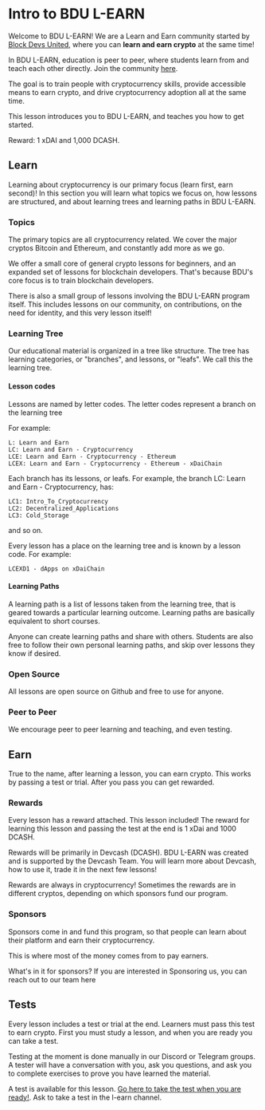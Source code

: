 # Intro to BDU L-EARN

Welcome to BDU L-EARN! We are a Learn and Earn community started by [Block Devs United](https://bdu.dev), where you can **learn and earn crypto** at the same time!

In BDU L-EARN, education is peer to peer, where students learn from and teach each other directly. Join the community [here](https://t.me/bdu_learn).

The goal is to train people with cryptocurrency skills, provide accessible means to earn crypto, and drive cryptocurrency adoption all at the same time.

This lesson introduces you to BDU L-EARN, and teaches you how to get started.

Reward: 1 xDAI and 1,000 DCASH.

## Learn

Learning about cryptocurrency is our primary focus (learn first, earn second)! In this section you will learn what topics we focus on, how lessons are structured, and about learning trees and learning paths in BDU L-EARN.

### Topics

The primary topics are all cryptocurrency related. We cover the major cryptos Bitcoin and Ethereum, and constantly add more as we go.

We offer a small core of general crypto lessons for beginners, and an expanded set of lessons for blockchain developers. That's because BDU's core focus is to train blockchain developers.

There is also a small group of lessons involving the BDU L-EARN program itself. This includes lessons on our community, on contributions, on the need for identity, and this very lesson itself!

### Learning Tree

Our educational material is organized in a tree like structure. The tree has learning categories, or "branches", and lessons, or "leafs". We call this the learning tree.

#### Lesson codes
Lessons are named by letter codes. The letter codes represent a branch on the learning tree

For example:
```
L: Learn and Earn
LC: Learn and Earn - Cryptocurrency
LCE: Learn and Earn - Cryptocurrency - Ethereum
LCEX: Learn and Earn - Cryptocurrency - Ethereum - xDaiChain
```
Each branch has its lessons, or leafs.  For example, the branch LC: Learn and Earn - Cryptocurrency, has:
```
LC1: Intro_To_Cryptocurrency
LC2: Decentralized_Applications
LC3: Cold_Storage
```
and so on.

Every lesson has a place on the learning tree and is known by a lesson code. For example:
```
LCEXD1 - dApps on xDaiChain
```

#### Learning Paths

A learning path is a list of lessons taken from the learning tree, that is geared towards a particular learning outcome. Learning paths are basically equivalent to short courses.

Anyone can create learning paths and share with others. Students are also free to follow their own personal learning paths, and skip over lessons they know if desired.

### Open Source
All lessons are open source on Github and free to use for anyone.

### Peer to Peer
We encourage peer to peer learning and teaching, and even testing.

## Earn
True to the name, after learning a lesson, you can earn crypto. This works by passing a test or trial. After you pass you can get rewarded.

### Rewards
Every lesson has a reward attached. This lesson included! The reward for learning this lesson and passing the test at the end is 1 xDai and 1000 DCASH.

Rewards will be primarily in Devcash (DCASH). BDU L-EARN was created and is supported by the Devcash Team. You will learn more about Devcash, how to use it, trade it in the next few lessons!

Rewards are always in cryptocurrency! Sometimes the rewards are in different cryptos, depending on which sponsors fund our  program.

### Sponsors
Sponsors come in and fund this program, so that people can learn about their platform and earn their cryptocurrency.

This is where most of the money comes from to pay earners.

What's in it for sponsors?
If you are interested in Sponsoring us, you can reach out to our team here

## Tests

Every lesson includes a test or trial at the end. Learners must pass this test to earn crypto. First you must study a lesson, and when you are ready you can take a test.

Testing at the moment is done manually in our Discord or Telegram groups. A tester will have a conversation with you, ask you questions, and ask you to complete exercises to prove you have learned the material.

A test is available for this lesson. [Go here to take the test when you are ready!](https://discord.gg/WvqSMfB7Jz). Ask to take a test in the l-earn channel.
